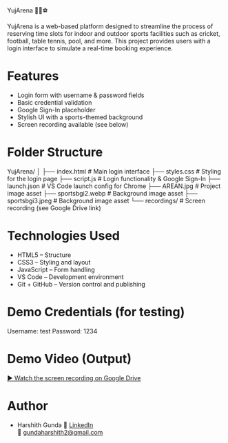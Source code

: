 YujArena 🏏🏓⚽

YujArena is a web-based platform designed to streamline the process of reserving time slots for indoor and outdoor sports facilities such as cricket, football, table tennis, pool, and more. This project provides users with a login interface to simulate a real-time booking experience.

# Features

- Login form with username & password fields
- Basic credential validation
- Google Sign-In placeholder
- Stylish UI with a sports-themed background
- Screen recording available (see below)

# Folder Structure
YujArena/
│
├── index.html # Main login interface
├── styles.css # Styling for the login page
├── script.js # Login functionality & Google Sign-In
├── launch.json # VS Code launch config for Chrome
├── AREAN.jpg # Project image asset
├── sportsbgi2.webp # Background image asset
├── sportsbgi3.jpeg # Background image asset
└── recordings/ # Screen recording (see Google Drive link)

# Technologies Used

- HTML5 – Structure
- CSS3 – Styling and layout
- JavaScript – Form handling
- VS Code – Development environment
- Git + GitHub – Version control and publishing

# Demo Credentials (for testing)
Username: test
Password: 1234


# Demo Video (Output)
[▶️ Watch the screen recording on Google Drive](https://drive.google.com/drive/folders/155rJGFXG8TXrODem4UAoR5bmzlU2O-ig?usp=drive_link)

# Author
* Harshith Gunda
🔗 [LinkedIn](https://www.linkedin.com/in/harshith-gunda)  
📧 gundaharshith2@gmail.com




